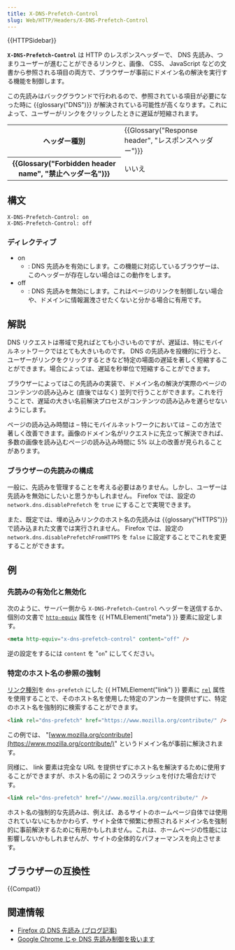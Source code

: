 ```yaml
---
title: X-DNS-Prefetch-Control
slug: Web/HTTP/Headers/X-DNS-Prefetch-Control
---
```


{{HTTPSidebar}}

**`X-DNS-Prefetch-Control`** は HTTP のレスポンスヘッダーで、 DNS 先読み、つまりユーザーが進むことができるリンクと、画像、 CSS、 JavaScript などの文書から参照される項目の両方で、ブラウザーが事前にドメイン名の解決を実行する機能を制御します。

この先読みはバックグラウンドで行われるので、参照されている項目が必要になった時に {{glossary("DNS")}} が解決されている可能性が高くなります。これによって、ユーザーがリンクをクリックしたときに遅延が短縮されます。

<table class="properties">
  <tbody>
    <tr>
      <th scope="row">ヘッダー種別</th>
      <td>
        {{Glossary("Response header", "レスポンスヘッダー")}}
      </td>
    </tr>
    <tr>
      <th scope="row">
        {{Glossary("Forbidden header name", "禁止ヘッダー名")}}
      </th>
      <td>いいえ</td>
    </tr>
  </tbody>
</table>

## 構文

```http
X-DNS-Prefetch-Control: on
X-DNS-Prefetch-Control: off
```

### ディレクティブ

- on
  - : DNS 先読みを有効にします。この機能に対応しているブラウザーは、このヘッダーが存在しない場合はこの動作をします。
- off
  - : DNS 先読みを無効にします。これはページのリンクを制御しない場合や、ドメインに情報漏洩させたくないと分かる場合に有用です。

## 解説

DNS リクエストは帯域で見ればとても小さいものですが、遅延は、特にモバイルネットワークではとても大きいものです。 DNS の先読みを投機的に行うと、ユーザーがリンクをクリックするときなど特定の場面の遅延を著しく短縮することができます。場合によっては、遅延を秒単位で短縮することができます。

ブラウザーによってはこの先読みの実装で、ドメイン名の解決が実際のページのコンテンツの読み込みと (直後ではなく) 並列で行うことができます。これを行うことで、遅延の大きい名前解決プロセスがコンテンツの読み込みを遅らせないようにします。

ページの読み込み時間は – 特にモバイルネットワークにおいては – この方法で著しく改善できます。画像のドメイン名がリクエストに先立って解決できれば、多数の画像を読み込むページの読み込み時間に 5% 以上の改善が見られることがあります。

### ブラウザーの先読みの構成

一般に、先読みを管理することを考える必要はありません。しかし、ユーザーは先読みを無効にしたいと思うかもしれません。 Firefox では、設定の `network.dns.disablePrefetch` を `true` にすることで実現できます。

また、既定では、埋め込みリンクのホスト名の先読みは {{glossary("HTTPS")}} で読み込まれた文書では実行されません。 Firefox では、設定の `network.dns.disablePrefetchFromHTTPS` を `false` に設定することでこれを変更することができます。

## 例

### 先読みの有効化と無効化

次のように、サーバー側から `X-DNS-Prefetch-Control` ヘッダーを送信するか、個別の文書で [`http-equiv`](/ja/docs/Web/HTML/Element/meta#http-equiv) 属性を {{ HTMLElement("meta") }} 要素に設定します。

```html
<meta http-equiv="x-dns-prefetch-control" content="off" />
```

逆の設定をするには `content` を "`on`" にしてください。

### 特定のホスト名の参照の強制

[リンク種別](/ja/docs/Web/HTML/Link_types)を `dns-prefetch` にした {{ HTMLElement("link") }} 要素に [`rel`](/ja/docs/Web/HTML/Element/link#rel) 属性を使用することで、そのホスト名を使用した特定のアンカーを提供せずに、特定のホスト名を強制的に検索することができます。

```html
<link rel="dns-prefetch" href="https://www.mozilla.org/contribute/" />
```

この例では、 "[www.mozilla.org/contribute](https://www.mozilla.org/contribute/)" というドメイン名が事前に解決されます。

同様に、 link 要素は完全な URL を提供せずにホスト名を解決するために使用することができますが、ホスト名の前に 2 つのスラッシュを付けた場合だけです。

```html
<link rel="dns-prefetch" href="//www.mozilla.org/contribute/" />
```

ホスト名の強制的な先読みは、例えば、あるサイトのホームページ自体では使用されていないにもかかわらず、サイト全体で頻繁に参照されるドメイン名を強制的に事前解決するために有用かもしれません。これは、ホームページの性能には影響しないかもしれませんが、サイトの全体的なパフォーマンスを向上させます。

## ブラウザーの互換性

{{Compat}}

## 関連情報

- [Firefox の DNS 先読み (ブログ記事)](https://bitsup.blogspot.com/2008/11/dns-prefetching-for-firefox.html)
- [Google Chrome じゃ DNS 先読み制御を扱います](https://dev.chromium.org/developers/design-documents/dns-prefetching)

